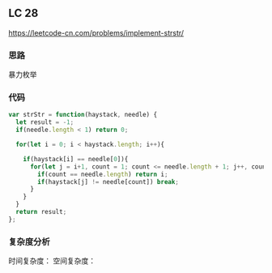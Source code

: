 ## LC 28

https://leetcode-cn.com/problems/implement-strstr/

### 思路

暴力枚举

### 代码

```JavaScript
var strStr = function(haystack, needle) {
  let result = -1;
  if(needle.length < 1) return 0;

  for(let i = 0; i < haystack.length; i++){

    if(haystack[i] == needle[0]){
      for(let j = i+1, count = 1; count <= needle.length + 1; j++, count++){
        if(count == needle.length) return i;
        if(haystack[j] != needle[count]) break;
      }
    }
  }
  return result;
};

```

### 复杂度分析

时间复杂度：
空间复杂度：
